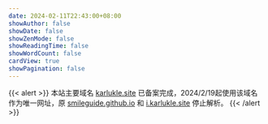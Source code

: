 ```yaml
---
date: 2024-02-11T22:43:00+08:00
showAuthor: false
showDate: false
showZenMode: false
showReadingTime: false
showWordCount: false
cardView: true
showPagination: false
---
```

{{< alert >}}
本站主要域名 [karlukle.site](https://karlukle.site) 已备案完成，2024/2/19起使用该域名作为唯一网址，原 [smileguide.github.io](https://smileguide.github.io) 和 [i.karlukle.site](https://i.karlukle.site) 停止解析。
{{< /alert >}}
<br/>